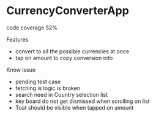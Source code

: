 # CurrencyConverterApp

code coverage 52%

Features 
- convert to all the possible currencies at once
- tap on amount to copy conversion info

Know issue
- pending test case
- fetching is logic is broken
- search need in Country selection list
- key board do not get dismissed when scrolling on list
- Toat should be visible when tapped on amount
